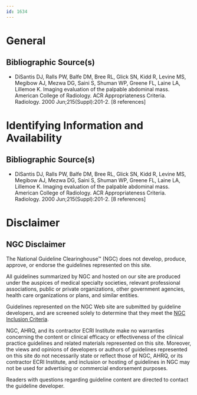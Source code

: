 ```yaml
---
id: 1634
---
```


# General

## Bibliographic Source(s)

- DiSantis DJ, Ralls PW, Balfe DM, Bree RL, Glick SN, Kidd R, Levine MS, Megibow AJ, Mezwa DG, Saini S, Shuman WP, Greene FL, Laine LA, Lillemoe K. Imaging evaluation of the palpable abdominal mass. American College of Radiology. ACR Appropriateness Criteria. Radiology. 2000 Jun;215(Suppl):201-2. [8 references]

# Identifying Information and Availability

## Bibliographic Source(s)

- DiSantis DJ, Ralls PW, Balfe DM, Bree RL, Glick SN, Kidd R, Levine MS, Megibow AJ, Mezwa DG, Saini S, Shuman WP, Greene FL, Laine LA, Lillemoe K. Imaging evaluation of the palpable abdominal mass. American College of Radiology. ACR Appropriateness Criteria. Radiology. 2000 Jun;215(Suppl):201-2. [8 references]

# Disclaimer

## NGC Disclaimer

The National Guideline Clearinghouse™ (NGC) does not develop, produce, approve, or endorse the guidelines represented on this site.

All guidelines summarized by NGC and hosted on our site are produced under the auspices of medical specialty societies, relevant professional associations, public or private organizations, other government agencies, health care organizations or plans, and similar entities.

Guidelines represented on the NGC Web site are submitted by guideline developers, and are screened solely to determine that they meet the [NGC Inclusion Criteria](/help-and-about/summaries/inclusion-criteria).

NGC, AHRQ, and its contractor ECRI Institute make no warranties concerning the content or clinical efficacy or effectiveness of the clinical practice guidelines and related materials represented on this site. Moreover, the views and opinions of developers or authors of guidelines represented on this site do not necessarily state or reflect those of NGC, AHRQ, or its contractor ECRI Institute, and inclusion or hosting of guidelines in NGC may not be used for advertising or commercial endorsement purposes.

Readers with questions regarding guideline content are directed to contact the guideline developer.

